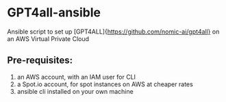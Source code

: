 # GPT4all-ansible
Ansible script to set up [GPT4ALL]{https://github.com/nomic-ai/gpt4all} on an AWS Virtual Private Cloud
## Pre-requisites:
1. an AWS account, with an IAM user for CLI
2. a Spot.io account, for spot instances on AWS at cheaper rates
3. ansible cli installed on your own machine
